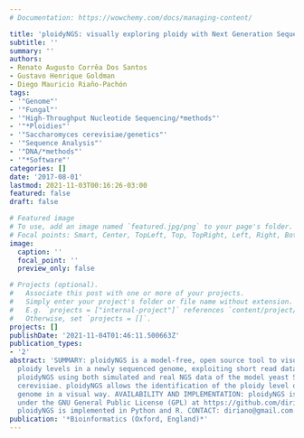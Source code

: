 ```yaml
---
# Documentation: https://wowchemy.com/docs/managing-content/

title: 'ploidyNGS: visually exploring ploidy with Next Generation Sequencing data.'
subtitle: ''
summary: ''
authors:
- Renato Augusto Corrêa Dos Santos
- Gustavo Henrique Goldman
- Diego Mauricio Riaño-Pachón
tags:
- '"Genome"'
- '"Fungal"'
- '"High-Throughput Nucleotide Sequencing/*methods"'
- '"*Ploidies"'
- '"Saccharomyces cerevisiae/genetics"'
- '"Sequence Analysis"'
- '"DNA/*methods"'
- '"*Software"'
categories: []
date: '2017-08-01'
lastmod: 2021-11-03T00:16:26-03:00
featured: false
draft: false

# Featured image
# To use, add an image named `featured.jpg/png` to your page's folder.
# Focal points: Smart, Center, TopLeft, Top, TopRight, Left, Right, BottomLeft, Bottom, BottomRight.
image:
  caption: ''
  focal_point: ''
  preview_only: false

# Projects (optional).
#   Associate this post with one or more of your projects.
#   Simply enter your project's folder or file name without extension.
#   E.g. `projects = ["internal-project"]` references `content/project/deep-learning/index.md`.
#   Otherwise, set `projects = []`.
projects: []
publishDate: '2021-11-04T01:46:11.500663Z'
publication_types:
- '2'
abstract: 'SUMMARY: ploidyNGS is a model-free, open source tool to visualize and explore
  ploidy levels in a newly sequenced genome, exploiting short read data. We tested
  ploidyNGS using both simulated and real NGS data of the model yeast Saccharomyces
  cerevisiae. ploidyNGS allows the identification of the ploidy level of a newly sequenced
  genome in a visual way. AVAILABILITY AND IMPLEMENTATION: ploidyNGS is available
  under the GNU General Public License (GPL) at https://github.com/diriano/ploidyNGS.
  ploidyNGS is implemented in Python and R. CONTACT: diriano@gmail.com.'
publication: '*Bioinformatics (Oxford, England)*'
---
```

